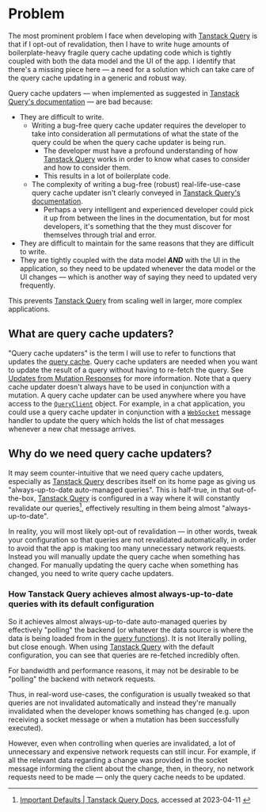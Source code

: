 # Problem

The most prominent problem I face when developing with [Tanstack Query][tq] is that if I opt-out of revalidation, then I have to write huge amounts of boilerplate-heavy fragile query cache updating code which is tightly coupled with both the data model and the UI of the app. I identify that there's a missing piece here — a need for a solution which can take care of the query cache updating in a generic and robust way.

Query cache updaters — when implemented as suggested in [Tanstack Query's documentation][tqd] — are bad because:

-   They are difficult to write.
    -   Writing a bug-free query cache updater requires the developer to take into consideration all permutations of what the state of the query could be when the query cache updater is being run.
        -   The developer must have a profound understanding of how [Tanstack Query][tq] works in order to know what cases to consider and how to consider them.
        -   This results in a lot of boilerplate code.
    -   The complexity of writing a bug-free (robust) real-life-use-case query cache updater isn't clearly conveyed in [Tanstack Query's documentation][tqd].
        -   Perhaps a very intelligent and experienced developer could pick it up from between the lines in the documentation, but for most developers, it's something that the they must discover for themselves through trial and error.
-   They are difficult to maintain for the same reasons that they are difficult to write.
-   They are tightly coupled with the data model **_AND_** with the UI in the application, so they need to be updated whenever the data model or the UI changes — which is another way of saying they need to updated very frequently.

This prevents [Tanstack Query][tq] from scaling well in larger, more complex applications.

## What are query cache updaters?

"Query cache updaters" is the term I will use to refer to functions that updates the [query cache](https://tanstack.com/query/docs/reference/QueryCache).
Query cache updaters are needed when you want to update the result of a query without having to re-fetch the query.
See [Updates from Mutation Responses](https://tanstack.com/query/latest/docs/guides/updates-from-mutation-responses) for more information.
Note that a query cache updater doesn't always have to be used in conjunction with a mutation.
A query cache updater can be used anywhere where you have access to the [`QueryClient`](https://tanstack.com/query/docs/reference/QueryClient) object.
For example, in a chat application, you could use a query cache updater in conjunction with a [`WebSocket`](https://developer.mozilla.org/en-US/docs/Web/API/WebSocket) message handler to update the query which holds the list of chat messages whenever a new chat message arrives.

## Why do we need query cache updaters?

It may seem counter-intuitive that we need query cache updaters, especially as [Tanstack Query][tq] describes itself on its home page as giving us "always-up-to-date auto-managed queries". This is half-true, in that out-of-the-box, [Tanstack Query][tq] is configured in a way where it will constantly revalidate our queries[^4], effectively resulting in them being almost "always-up-to-date".

In reality, you will most likely opt-out of revalidation — in other words, tweak your configuration so that queries are not revalidated automatically, in order to avoid that the app is making too many unnecessary network requests. Instead you will manually update the query cache when something has changed. For manually updating the query cache when something has changed, you need to write query cache updaters.

### How Tanstack Query achieves almost always-up-to-date queries with its default configuration

So it achieves almost always-up-to-date auto-managed queries by effectively "polling" the backend (or whatever the data source is where the data is being loaded from in the [query functions](https://tanstack.com/query/docs/guides/query-functions)). It is not literally polling, but close enough. When using [Tanstack Query][tq] with the default configuration, you can see that queries are re-fetched incredibly often.

For bandwidth and performance reasons, it may not be desirable to be "polling" the backend with network requests.

Thus, in real-word use-cases, the configuration is usually tweaked so that queries are not invalidated automatically and instead they're manually invalidated when the developer knows something has changed (e.g. upon receiving a socket message or when a mutation has been successfully executed).

However, even when controlling when queries are invalidated, a lot of unnecessary and expensive network requests can still incur. For example, if all the relevant data regarding a change was provided in the socket message informing the client about the change, then, in theory, no network requests need to be made — only the query cache needs to be updated.

[tq]: https://tanstack.com/query
[tqd]: https://tanstack.com/query/docs

[^4]: [Important Defaults | Tanstack Query Docs](https://tanstack.com/query/docs/guides/important-defaults), accessed at 2023-04-11&nbsp;
